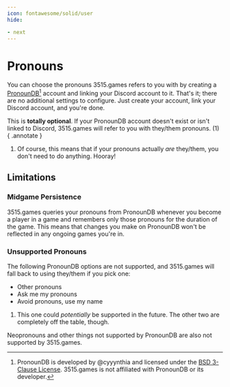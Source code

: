 ```yaml
---
icon: fontawesome/solid/user
hide:

- next
---
```


# Pronouns

You can choose the pronouns 3515.games refers to you with by creating a [PronounDB](https://pronoundb.org)[^1] account
and linking your Discord account to it. That's it; there are no additional settings to configure. Just create your
account, link your Discord account, and you're done.

This is **totally optional**. If your PronounDB account doesn't exist or isn't linked to Discord, 3515.games will
refer to you with they/them pronouns. (1)
{ .annotate }

1. Of course, this means that if your pronouns actually *are* they/them, you don't need to do anything. Hooray!

## Limitations

### Midgame Persistence

3515.games queries your pronouns from PronounDB whenever you become a player in a game and remembers only those pronouns
for the duration of the game. This means that changes you make on PronounDB won't be reflected in any ongoing games
you're in.

### Unsupported Pronouns

<div class="annotate" markdown>

The following PronounDB options are not supported, and 3515.games will fall back to using they/them if you pick one:

- Other pronouns
- Ask me my pronouns
- Avoid pronouns, use my name

</div>

1. This one could *potentially* be supported in the future. The other two are completely off the table, though.

Neopronouns and other things not supported by PronounDB are also not supported by 3515.games.

[^1]: PronounDB is developed by @cyyynthia and licensed under
the [BSD 3-Clause License](https://github.com/cyyynthia/pronoundb.org/blob/mistress/LICENSE). 3515.games is not
affiliated with PronounDB or its developer.